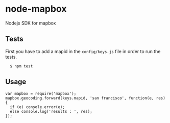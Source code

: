 node-mapbox
===========

Nodejs SDK for mapbox

## Tests
First you have to add a mapid in the `config/keys.js` file in order to run the tests.

```
  $ npm test
```

## Usage
```
var mapbox = require('mapbox');
mapbox.geocoding.forward(keys.mapid, 'san francisco', function(e, res) {
  if (e) console.error(e);
  else console.log('results : ', res);
});
```

